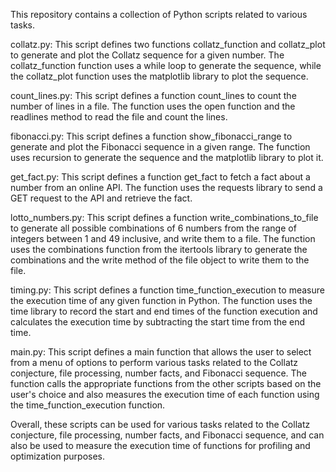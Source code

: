 This repository contains a collection of Python scripts related to various tasks.

collatz.py: This script defines two functions collatz_function and collatz_plot to generate and plot the Collatz sequence for a given number. The collatz_function function uses a while loop to generate the sequence, while the collatz_plot function uses the matplotlib library to plot the sequence.

count_lines.py: This script defines a function count_lines to count the number of lines in a file. The function uses the open function and the readlines method to read the file and count the lines.

fibonacci.py: This script defines a function show_fibonacci_range to generate and plot the Fibonacci sequence in a given range. The function uses recursion to generate the sequence and the matplotlib library to plot it.

get_fact.py: This script defines a function get_fact to fetch a fact about a number from an online API. The function uses the requests library to send a GET request to the API and retrieve the fact.

lotto_numbers.py: This script defines a function write_combinations_to_file to generate all possible combinations of 6 numbers from the range of integers between 1 and 49 inclusive, and write them to a file. The function uses the combinations function from the itertools library to generate the combinations and the write method of the file object to write them to the file.

timing.py: This script defines a function time_function_execution to measure the execution time of any given function in Python. The function uses the time library to record the start and end times of the function execution and calculates the execution time by subtracting the start time from the end time.

main.py: This script defines a main function that allows the user to select from a menu of options to perform various tasks related to the Collatz conjecture, file processing, number facts, and Fibonacci sequence. The function calls the appropriate functions from the other scripts based on the user's choice and also measures the execution time of each function using the time_function_execution function.

Overall, these scripts can be used for various tasks related to the Collatz conjecture, file processing, number facts, and Fibonacci sequence, and can also be used to measure the execution time of functions for profiling and optimization purposes.
